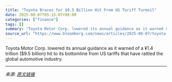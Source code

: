 ```yaml
---
title: "Toyota Braces for $9.5 Billion Hit From US Tariff Turmoil"
date: 2025-08-07T05:15:07+08:00
categories: ["finance"]
tags: []
summary: "Toyota Motor Corp. lowered its annual guidance as it warned of a ¥1.4 trillion ($9.5 billion) hit to its bottomline from US tariffs that have rattled the global automotive industry."
source_url: "https://www.bloomberg.com/news/articles/2025-08-07/toyota-cuts-annual-guidance-braces-for-9-5-billion-tariff-hit"
---
```


Toyota Motor Corp. lowered its annual guidance as it warned of a ¥1.4 trillion ($9.5 billion) hit to its bottomline from US tariffs that have rattled the global automotive industry.

---

*来源: [原文链接](https://www.bloomberg.com/news/articles/2025-08-07/toyota-cuts-annual-guidance-braces-for-9-5-billion-tariff-hit)*
